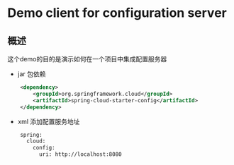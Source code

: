 # Demo client for configuration server

## 概述

这个demo的目的是演示如何在一个项目中集成配置服务器

* jar 包依赖

```xml
    <dependency>
        <groupId>org.springframework.cloud</groupId>
        <artifactId>spring-cloud-starter-config</artifactId>
    </dependency>
```

* xml 添加配置服务地址

```xml
    spring:
      cloud:
        config:
          uri: http://localhost:8080
```




